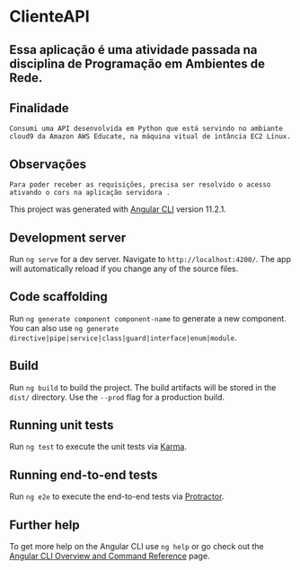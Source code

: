 # ClienteAPI

## Essa aplicação é uma atividade passada na disciplina de Programação em Ambientes de Rede.

## Finalidade
    Consumi uma API desenvolvida em Python que está servindo no ambiante cloud9 da Amazon AWS Educate, na máquina vitual de intância EC2 Línux.

## Observações
    Para poder receber as requisições, precisa ser resolvido o acesso ativando o cors na aplicação servidora .

This project was generated with [Angular CLI](https://github.com/angular/angular-cli) version 11.2.1.

## Development server

Run `ng serve` for a dev server. Navigate to `http://localhost:4200/`. The app will automatically reload if you change any of the source files.

## Code scaffolding

Run `ng generate component component-name` to generate a new component. You can also use `ng generate directive|pipe|service|class|guard|interface|enum|module`.

## Build

Run `ng build` to build the project. The build artifacts will be stored in the `dist/` directory. Use the `--prod` flag for a production build.

## Running unit tests

Run `ng test` to execute the unit tests via [Karma](https://karma-runner.github.io).

## Running end-to-end tests

Run `ng e2e` to execute the end-to-end tests via [Protractor](http://www.protractortest.org/).

## Further help

To get more help on the Angular CLI use `ng help` or go check out the [Angular CLI Overview and Command Reference](https://angular.io/cli) page.
